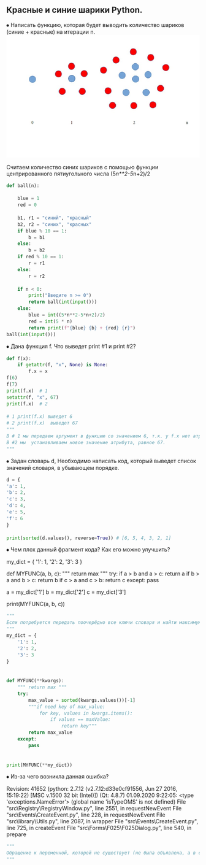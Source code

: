 ## Красные и синие шарики Python.
⦁	Написать функцию, которая будет выводить количество шариков (синие + красные) на итерации n.
![Image alt](https://github.com/TodaCosta/Task_red-blue_ball/blob/main/002.jpg)

Считаем количество синих шариков с помощью функции
центрированного пятиугольного числа (5*n**2-5*n+2)/2
```python
def ball(n):

    blue = 1
    red = 0

    b1, r1 = "синий", "красный"
    b2, r2 = "синих", "красных"
    if blue % 10 == 1:
        b = b1
    else:
        b = b2
    if red % 10 == 1:
        r = r1
    else:
        r = r2

    if n < 0:
        print("Введите n >= 0")
        return ball(int(input()))
    else:
        blue = int((5*n**2-5*n+2)/2)
        red = int(5 * n)
        return print(f"{blue} {b} + {red} {r}")
ball(int(input()))

```
⦁	Дана функция f. Что выведет print #1 и print #2?
```python
def f(x):
    if getattr(f, "x", None) is None:
        f.x = x
f(6)
f(7)
print(f.x)  # 1
setattr(f, "x", 67)
print(f.x)  # 2

# 1 print(f.x) выведет 6
# 2 print(f.x)  выведет 67
"""
В # 1 мы передаем аргумент в функцию со значением 6, т.к. у f.x нет атрибута и по умолчанию он является None, то f.x присваивается значение аргумента функции x равное 6. Теперь у нас есть атрибут, поэтому значение 7 не будет присвоено. 
В #2 мы  устанавливаем новое значение атрибута, равное 67.
"""
```
⦁	Задан словарь d, Необходимо написать код, который выведет список значений словаря, в убывающем порядке.
```python
d = {
'a': 1,
'b': 2,
'c': 3,
'd': 4,
'e': 5,
'f': 6
}

print(sorted(d.values(), reverse=True)) # [6, 5, 4, 3, 2, 1]

```
⦁	Чем плох данный фрагмент кода? Как его можно улучшить?

my_dict = {
    '1': 1,
    '2': 2,
    '3': 3
}

def MYFUNC(a, b, c):
    """ return max """
    try:
        if a > b and a > c:
            return a
        if b > a and b > c:
            return b
        if c > a and c > b:
            return c
    except:
        pass

a = my_dict['1']
b = my_dict['2']
c = my_dict['3']

print(MYFUNC(a, b, c))
```python
"""
Если потребуется передать поочерёдно все ключи словаря и найти максимум, то быстрее и проще будет передать словарь как аргумент функции, воспользоваться методом sorted и взять последнее значение в конце списка:
"""
my_dict = {
    '1': 1,
    '2': 2,
    '3': 3
}


def MYFUNC(**kwargs):
    """ return max """
    try:
        max_value = sorted(kwargs.values())[-1]
        """if need key of max_value:
            for key, values in kwargs.items():
                if values == maxValue:
                    return key"""
        return max_value
    except:
        pass


print(MYFUNC(**my_dict))

```

⦁	Из-за чего возникла данная ошибка?

Revision: 41652
(python: 2.7.12 (v2.7.12:d33e0cf91556, Jun 27 2016, 15:19:22) [MSC v.1500 32 bit (Intel)])
(Qt: 4.8.7)
01.09.2020 9:22:05: <type 'exceptions.NameError'>
(global name 'isTypeOMS' is not defined)
  File "src\Registry\RegistryWindow.py", line 2551, in requestNewEvent
  File "src\Events\CreateEvent.py", line 228, in requestNewEvent
  File "src\library\Utils.py", line 2087, in wrapper
  File "src\Events\CreateEvent.py", line 725, in createEvent
  File "src\Forms\F025\F025Dialog.py", line 540, in prepare
```python
"""
Обращение к переменной, которой не существует (не была объявлена, а в случае с Python - не присвоено никакое значение).
"""
```
